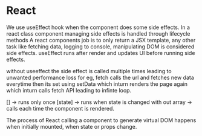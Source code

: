 # React


We use useEffect hook when the component does some side effects.
In a react class component managing side effects is handled through lifecycle methods
A react components job is to only return a JSX template, any other task like fetching data, logging to console, manipulating DOM is considered side effects.
useEffect runs after render and updates UI before running side effects.

without useeffect the side effect is called multiple times leading to unwanted performance loss for eg, fetch calls the url and fetches new data everytime then its set using setData which inturn renders the page again which inturn calls fetch API leading to infinte loop.

[] -> runs only once
\[state] -> runs when state is changed
with out array -> calls each time the component is rendered.

The process of React calling a component to generate virtual DOM happens when initially mounted, when state or props change.